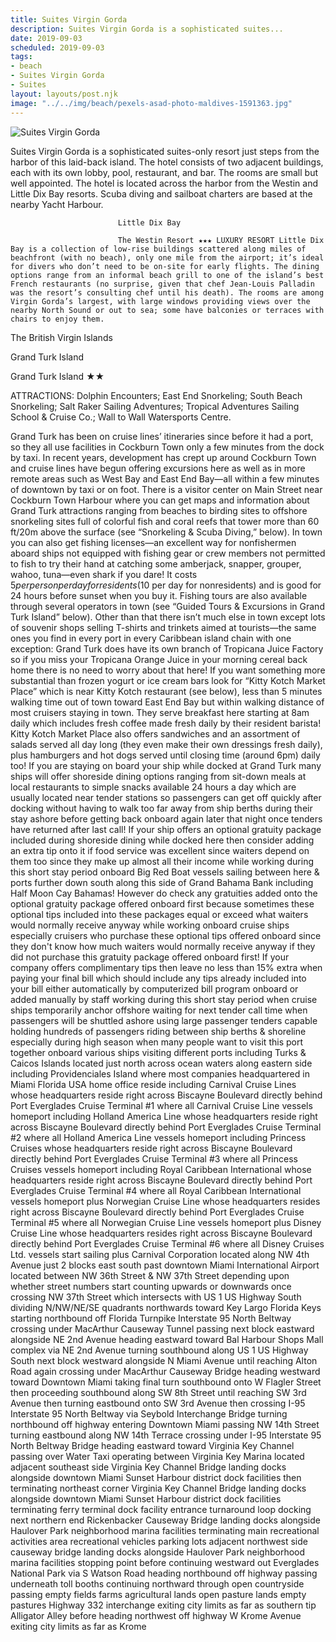 ```yaml
---
title: Suites Virgin Gorda
description: Suites Virgin Gorda is a sophisticated suites...
date: 2019-09-03
scheduled: 2019-09-03
tags:
- beach
- Suites Virgin Gorda
- Suites
layout: layouts/post.njk
image: "../../img/beach/pexels-asad-photo-maldives-1591363.jpg"
---
```


![Suites Virgin Gorda](../../img/beach/pexels-asad-photo-maldives-1591363.jpg)

Suites Virgin Gorda is a sophisticated suites-only resort just steps from the harbor of this laid-back island. The hotel consists of two adjacent buildings, each with its own lobby, pool, restaurant, and bar. The rooms are small but well appointed. The hotel is located across the harbor from the Westin and Little Dix Bay resorts. Scuba diving and sailboat charters are based at the nearby Yacht Harbour.

			 				Little Dix Bay

			 				The Westin Resort ★★★ LUXURY RESORT Little Dix Bay is a collection of low-rise buildings scattered along miles of beachfront (with no beach), only one mile from the airport; it’s ideal for divers who don’t need to be on-site for early flights. The dining options range from an informal beach grill to one of the island’s best French restaurants (no surprise, given that chef Jean-Louis Palladin was the resort’s consulting chef until his death). The rooms are among Virgin Gorda’s largest, with large windows providing views over the nearby North Sound or out to sea; some have balconies or terraces with chairs to enjoy them.


The British Virgin Islands


Grand Turk Island


Grand Turk Island ★★


ATTRACTIONS: Dolphin Encounters; East End Snorkeling; South Beach Snorkeling; Salt Raker Sailing Adventures; Tropical Adventures Sailing School & Cruise Co.; Wall to Wall Watersports Centre.

Grand Turk has been on cruise lines’ itineraries since before it had a port, so they all use facilities in Cockburn Town only a few minutes from the dock by taxi. In recent years, development has crept up around Cockburn Town and cruise lines have begun offering excursions here as well as in more remote areas such as West Bay and East End Bay—all within a few minutes of downtown by taxi or on foot. There is a visitor center on Main Street near Cockburn Town Harbour where you can get maps and information about Grand Turk attractions ranging from beaches to birding sites to offshore snorkeling sites full of colorful fish and coral reefs that tower more than 60 ft/20m above the surface (see “Snorkeling & Scuba Diving,” below). In town you can also get fishing licenses—an excellent way for nonfishermen aboard ships not equipped with fishing gear or crew members not permitted to fish to try their hand at catching some amberjack, snapper, grouper, wahoo, tuna—even shark if you dare! It costs $5 per person per day for residents ($10 per day for nonresidents) and is good for 24 hours before sunset when you buy it. Fishing tours are also available through several operators in town (see “Guided Tours & Excursions in Grand Turk Island” below). Other than that there isn’t much else in town except lots of souvenir shops selling T-shirts and trinkets aimed at tourists—the same ones you find in every port in every Caribbean island chain with one exception: Grand Turk does have its own branch of Tropicana Juice Factory so if you miss your Tropicana Orange Juice in your morning cereal back home there is no need to worry about that here! If you want something more substantial than frozen yogurt or ice cream bars look for “Kitty Kotch Market Place” which is near Kitty Kotch restaurant (see below), less than 5 minutes walking time out of town toward East End Bay but within walking distance of most cruisers staying in town. They serve breakfast here starting at 8am daily which includes fresh coffee made fresh daily by their resident barista! Kitty Kotch Market Place also offers sandwiches and an assortment of salads served all day long (they even make their own dressings fresh daily), plus hamburgers and hot dogs served until closing time (around 6pm) daily too! If you are staying on board your ship while docked at Grand Turk many ships will offer shoreside dining options ranging from sit-down meals at local restaurants to simple snacks available 24 hours a day which are usually located near tender stations so passengers can get off quickly after docking without having to walk too far away from ship berths during their stay ashore before getting back onboard again later that night once tenders have returned after last call! If your ship offers an optional gratuity package included during shoreside dining while docked here then consider adding an extra tip onto it if food service was excellent since waiters depend on them too since they make up almost all their income while working during this short stay period onboard Big Red Boat vessels sailing between here & ports further down south along this side of Grand Bahama Bank including Half Moon Cay Bahamas! However do check any gratuities added onto the optional gratuity package offered onboard first because sometimes these optional tips included into these packages equal or exceed what waiters would normally receive anyway while working onboard cruise ships especially cruisers who purchase these optional tips offered onboard since they don't know how much waiters would normally receive anyway if they did not purchase this gratuity package offered onboard first! If your company offers complimentary tips then leave no less than 15% extra when paying your final bill which should include any tips already included into your bill either automatically by computerized bill program onboard or added manually by staff working during this short stay period when cruise ships temporarily anchor offshore waiting for next tender call time when passengers will be shuttled ashore using large passenger tenders capable holding hundreds of passengers riding between ship berths & shoreline especially during high season when many people want to visit this port together onboard various ships visiting different ports including Turks & Caicos Islands located just north across ocean waters along eastern side including Providenciales Island where most companies headquartered in Miami Florida USA home office reside including Carnival Cruise Lines whose headquarters reside right across Biscayne Boulevard directly behind Port Everglades Cruise Terminal #1 where all Carnival Cruise Line vessels homeport including Holland America Line whose headquarters reside right across Biscayne Boulevard directly behind Port Everglades Cruise Terminal #2 where all Holland America Line vessels homeport including Princess Cruises whose headquarters reside right across Biscayne Boulevard directly behind Port Everglades Cruise Terminal #3 where all Princess Cruises vessels homeport including Royal Caribbean International whose headquarters reside right across Biscayne Boulevard directly behind Port Everglades Cruise Terminal #4 where all Royal Caribbean International vessels homeport plus Norwegian Cruise Line whose headquarters resides right across Biscayne Boulevard directly behind Port Everglades Cruise Terminal #5 where all Norwegian Cruise Line vessels homeport plus Disney Cruise Line whose headquarters resides right across Biscayne Boulevard directly behind Port Everglades Cruise Terminal #6 where all Disney Cruises Ltd. vessels start sailing plus Carnival Corporation located along NW 4th Avenue just 2 blocks east south past downtown Miami International Airport located between NW 36th Street & NW 37th Street depending upon whether street numbers start counting upwards or downwards once crossing NW 37th Street which intersects with US 1 US Highway South dividing N/NW/NE/SE quadrants northwards toward Key Largo Florida Keys starting northbound off Florida Turnpike Interstate 95 North Beltway crossing under MacArthur Causeway Tunnel passing next block eastward alongside NE 2nd Avenue heading eastward toward Bal Harbour Shops Mall complex via NE 2nd Avenue turning southbound along US 1 US Highway South next block westward alongside N Miami Avenue until reaching Alton Road again crossing under MacArthur Causeway Bridge heading westward toward Downtown Miami taking final turn southbound onto W Flagler Street then proceeding southbound along SW 8th Street until reaching SW 3rd Avenue then turning eastbound onto SW 3rd Avenue then crossing I-95 Interstate 95 North Beltway via Seybold Interchange Bridge turning northbound off highway entering Downtown Miami passing NW 14th Street turning eastbound along NW 14th Terrace crossing under I-95 Interstate 95 North Beltway Bridge heading eastward toward Virginia Key Channel passing over Water Taxi operating between Virginia Key Marina located adjacent southeast side Virginia Key Channel Bridge landing docks alongside downtown Miami Sunset Harbour district dock facilities then terminating northeast corner Virginia Key Channel Bridge landing docks alongside downtown Miami Sunset Harbour district dock facilities terminating ferry terminal dock facility entrance turnaround loop docking next northern end Rickenbacker Causeway Bridge landing docks alongside Haulover Park neighborhood marina facilities terminating main recreational activities area recreational vehicles parking lots adjacent northwest side causeway bridge landing docks alongside Haulover Park neighborhood marina facilities stopping point before continuing westward out Everglades National Park via S Watson Road heading northbound off highway passing underneath toll booths continuing northward through open countryside passing empty fields farms agricultural lands open pasture lands empty pastures Highway 332 interchange exiting city limits as far as southern tip Alligator Alley before heading northwest off highway W Krome Avenue exiting city limits as far as Krome